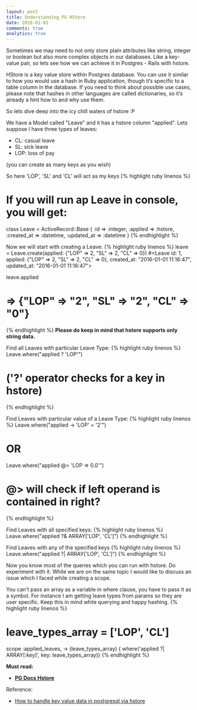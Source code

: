 ```yaml
---
layout: post
title: Understanding PG HStore
date: 2016-01-01
comments: true
analytics: true
---
```


Sometimes we may need to not only store plain attributes like string, integer or boolean but also more complex objects in our databases. Like a key-value pair, so lets see how we can achieve it in Postgres - Rails with hstore.

HStore is a key value store within Postgres database. You can use it similar to how you would use a hash in Ruby application, though it’s specific to a table column in the database. If you need to think about possible use cases, please note that hashes in other languages are called dictionaries, so it’s already a hint how to and why use them.

So lets dive deep into the icy chill waters of hstore :P

We have a Model called "Leave" and it has a hstore column "applied". Lets suppose I have three types of leaves:

- CL: casual leave
- SL: sick leave
- LOP: loss of pay

(you can create as many keys as you wish)

So here 'LOP', 'SL' and 'CL' will act as my keys
{% highlight ruby linenos %}
  # If you will run ap Leave in console, you will get:
  class Leave < ActiveRecord::Base {
                 :id => :integer,
            :applied => :hstore,
         :created_at => :datetime,
         :updated_at => :datetime
  }
{% endhighlight %}

Now we will start with creating a Leave:
{% highlight ruby linenos %}
  leave = Leave.create(applied: {"LOP" => 2, "SL" => 2, "CL" => 0})
  #<Leave id: 1, applied: {"LOP" => 2, "SL" => 2, "CL" => 0}, created_at: "2016-01-01 11:16:47", updated_at: "2016-01-01 11:16:47">

  leave.applied
  # => {"LOP" => "2", "SL" => "2", "CL" => "0"}
{% endhighlight %}
**Please do keep in mind that hstore supports only string data.**

Find all Leaves with particular Leave Type:
{% highlight ruby linenos %}
  Leave.where("applied ? 'LOP'")

  # ('?' operator checks for a key in hstore)
{% endhighlight %}

Find Leaves with particular value of a Leave Type:
{% highlight ruby linenos %}
  Leave.where("applied -> 'LOP' = '2'")

  # OR

  Leave.where("applied @> 'LOP => 0.0'")

  # @> will check if left operand is contained in right?
{% endhighlight %}

Find Leaves with all specified keys:
{% highlight ruby linenos %}
  Leave.where("applied ?& ARRAY['LOP', 'CL']")
{% endhighlight %}

Find Leaves with any of the specified keys
{% highlight ruby linenos %}
  Leave.where("applied ?| ARRAY['LOP', 'CL']")
{% endhighlight %}

Now you know most of the queries which you can run with hstore. Do experiment with it. While we are on the same topic I would like to discuss an issue which I faced while creating a scope.

You can't pass an array as a variable in where clause, you have to pass it as a symbol. For instance I am getting leave types from params so they are user specific. Keep this in mind while querying and happy hashing.
{% highlight ruby linenos %}
  # leave_types_array = ['LOP', 'CL']
  scope :applied_leaves, -> (leave_types_array) { where('applied ?| ARRAY[:key]', key: leave_types_array)}
{% endhighlight %}


<!-- # scope :multi_allotments, -> (leave_definition_ids) { select("leave_allotments.id,leave_allotments.employee_id,adjusted -> ARRAY#{leave_definition_ids} as adjusted_tmp, alloted -> ARRAY#{leave_definition_ids} as alloted_tmp, lapsed -> ARRAY#{leave_definition_ids} as lapsed_tmp, opening_balance -> ARRAY#{leave_definition_ids} as opening_balance_tmp, allot_from -> ARRAY#{leave_definition_ids} as allot_from_tmp, allot_to -> ARRAY#{leave_definition_ids} as allot_to_tmp") }
  # Make sure leave_definition_ids are string;  ref: http://stormatics.com/howto-handle-key-value-data-in-postgresql-the-hstore-contrib/
  # scope :allotments_by_leave_type, -> (leave_definition_ids) { where('adjusted ?| ARRAY[:key] AND alloted ?| ARRAY[:key] AND lapsed ?| ARRAY[:key] AND opening_balance ?| ARRAY[:key] AND allot_from ?| ARRAY[:key] AND allot_to ?| ARRAY[:key]', key: leave_definition_ids) } -->
**Must read:**

* **[PG Docs Hstore](http://www.postgresql.org/docs/9.0/static/hstore.html)**

Reference:

* [How to handle key value data in postgresql via hstore](http://stormatics.com/howto-handle-key-value-data-in-postgresql-the-hstore-contrib/)

<!-- http://nandovieira.com/using-postgresql-and-hstore-with-rails -->

<!--   Dutylog.where("(properties -> '206B')::float > 0.0").sum("(properties -> '206B')::float")
-->

<!--  http://big-elephants.com/2012-10/aggregations-with-pg-hstore/ -->

<!--     # select alloted->leave_definition_id as leave_definition_id, sum(lapsed) as lapsed_total group by leave_definition_id, lapsed
 -->

 <!--  https://www.reddit.com/r/PostgreSQL/comments/1z1fb6/help_me_improve_this_query_summing_hstore_values/ -->

 <!-- https://gist.github.com/rapimo/3957743 -->
 <!--  -->
